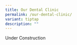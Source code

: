 ```yaml
---
title: Our Dental Clinic
permalink: /our-dental-clinic/
variant: tiptap
description: ""
---
```

<p>Under Construction</p>